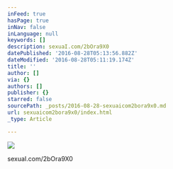 ```yaml
---
inFeed: true
hasPage: true
inNav: false
inLanguage: null
keywords: []
description: sexuaI.com/2bOra9X0
datePublished: '2016-08-28T05:13:56.882Z'
dateModified: '2016-08-28T05:11:19.174Z'
title: ''
author: []
via: {}
authors: []
publisher: {}
starred: false
sourcePath: _posts/2016-08-28-sexuaicom2bora9x0.md
url: sexuaicom2bora9x0/index.html
_type: Article

---
```

![](https://the-grid-user-content.s3-us-west-2.amazonaws.com/36dc5a9d-72b1-4a9e-99da-cae8c95c5149.jpg)

sexuaI.com/2bOra9X0